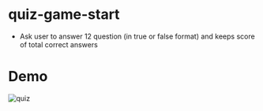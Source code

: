 # quiz-game-start
- Ask user to answer 12 question (in true or false format) and keeps score of total correct answers
# Demo
![quiz](https://user-images.githubusercontent.com/50704452/100740962-2fa68600-33e2-11eb-8b4d-6f536299d953.gif)
